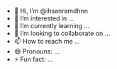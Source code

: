 - 👋 Hi, I’m @ihsanramdhnn
- 👀 I’m interested in ...
- 🌱 I’m currently learning ...
- 💞️ I’m looking to collaborate on ...
- 📫 How to reach me ...
- 😄 Pronouns: ...
- ⚡ Fun fact: ...

<!---
ihsanramdhnn/ihsanramdhnn is a ✨ special ✨ repository because its `README.md` (this file) appears on your GitHub profile.
You can click the Preview link to take a look at your changes.
--->
